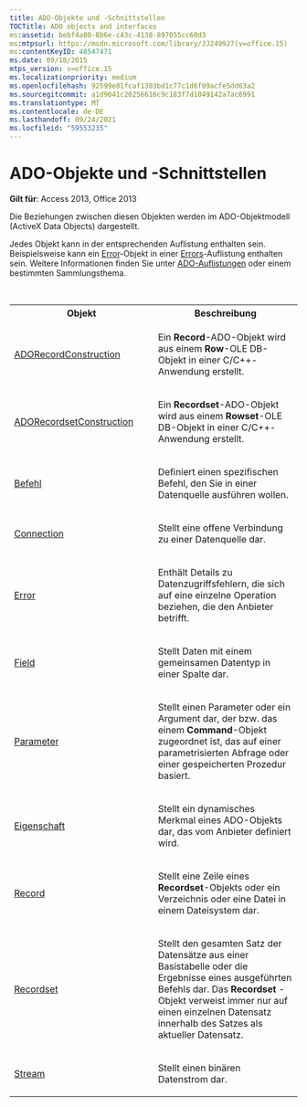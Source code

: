```yaml
---
title: ADO-Objekte und -Schnittstellen
TOCTitle: ADO objects and interfaces
ms:assetid: bebf4a80-8b6e-c43c-4138-897055cc60d3
ms:mtpsurl: https://msdn.microsoft.com/library/JJ249927(v=office.15)
ms:contentKeyID: 48547471
ms.date: 09/18/2015
mtps_version: v=office.15
ms.localizationpriority: medium
ms.openlocfilehash: 92599e81fcaf1303bd1c77c1d6f09acfe5dd63a2
ms.sourcegitcommit: a1d9041c20256616c9c183f7d1049142a7ac6991
ms.translationtype: MT
ms.contentlocale: de-DE
ms.lasthandoff: 09/24/2021
ms.locfileid: "59553235"
---
```

# <a name="ado-objects-and-interfaces"></a>ADO-Objekte und -Schnittstellen

**Gilt für**: Access 2013, Office 2013

Die Beziehungen zwischen diesen Objekten werden im ADO-Objektmodell (ActiveX Data Objects) dargestellt.

Jedes Objekt kann in der entsprechenden Auflistung enthalten sein. Beispielsweise kann ein [Error](error-object-ado.md)-Objekt in einer [Errors](errors-collection-ado.md)-Auflistung enthalten sein. Weitere Informationen finden Sie unter [ADO-Auflistungen](ado-collections.md) oder einem bestimmten Sammlungsthema.

<br/>

<table>
<colgroup>
<col style="width: 50%" />
<col style="width: 50%" />
</colgroup>
<tbody>
<tr class="even">
<th>Objekt</th>
<th>Beschreibung</th>
</tr>
<tr class="odd">
<td><p><a href="adorecordconstruction-interface-ado.md">ADORecordConstruction</a></p></td>
<td><p>Ein <strong>Record</strong>-ADO-Objekt wird aus einem <strong>Row</strong>-OLE DB-Objekt in einer C/C++-Anwendung erstellt.</p></td>
</tr>
<tr class="even">
<td><p><a href="adorecordsetconstruction-interface-ado.md">ADORecordsetConstruction</a></p></td>
<td><p>Ein <strong>Recordset</strong>-ADO-Objekt wird aus einem <strong>Rowset</strong>-OLE DB-Objekt in einer C/C++-Anwendung erstellt.</p></td>
</tr>
<tr class="odd">
<td><p><a href="error-object-ado.md">Befehl</a></p></td>
<td><p>Definiert einen spezifischen Befehl, den Sie in einer Datenquelle ausführen wollen.</p></td>
</tr>
<tr class="even">
<td><p><a href="field-object-ado.md">Connection</a></p></td>
<td><p>Stellt eine offene Verbindung zu einer Datenquelle dar.</p></td>
</tr>
<tr class="odd">
<td><p><a href="error-object-ado.md">Error</a></p></td>
<td><p>Enthält Details zu Datenzugriffsfehlern, die sich auf eine einzelne Operation beziehen, die den Anbieter betrifft.</p></td>
</tr>
<tr class="even">
<td><p><a href="field-object-ado.md">Field</a></p></td>
<td><p>Stellt Daten mit einem gemeinsamen Datentyp in einer Spalte dar.</p></td>
</tr>
<tr class="odd">
<td><p><a href="parameter-object-ado.md">Parameter</a></p></td>
<td><p>Stellt einen Parameter oder ein Argument dar, der bzw. das einem <strong>Command</strong>-Objekt zugeordnet ist, das auf einer parametrisierten Abfrage oder einer gespeicherten Prozedur basiert.</p></td>
</tr>
<tr class="even">
<td><p><a href="property-object-ado.md">Eigenschaft</a></p></td>
<td><p>Stellt ein dynamisches Merkmal eines ADO-Objekts dar, das vom Anbieter definiert wird.</p></td>
</tr>
<tr class="odd">
<td><p><a href="record-object-ado.md">Record</a></p></td>
<td><p>Stellt eine Zeile eines <strong>Recordset</strong>-Objekts oder ein Verzeichnis oder eine Datei in einem Dateisystem dar.</p></td>
</tr>
<tr class="even">
<td><p><a href="recordset-object-ado.md">Recordset</a></p></td>
<td><p>Stellt den gesamten Satz der Datensätze aus einer Basistabelle oder die Ergebnisse eines ausgeführten Befehls dar. Das <strong>Recordset</strong> -Objekt verweist immer nur auf einen einzelnen Datensatz innerhalb des Satzes als aktueller Datensatz.</p></td>
</tr>
<tr class="odd">
<td><p><a href="stream-object-ado.md">Stream</a></p></td>
<td><p>Stellt einen binären Datenstrom dar.</p></td>
</tr>
</tbody>
</table>

<br/>

